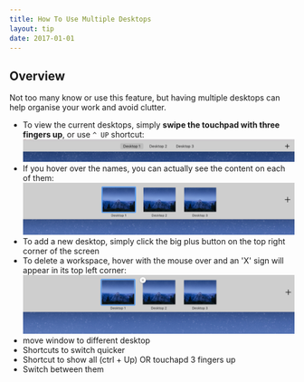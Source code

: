 ```yaml
---
title: How To Use Multiple Desktops
layout: tip
date: 2017-01-01
---
```


## Overview

Not too many know or use this feature, but having multiple desktops can help organise your work and avoid clutter.
 
* To view the current desktops, simply **swipe the touchpad with three fingers up**, or use ```^ UP``` shortcut: 
![desktops-show](/assets/images/tips/desktops-show.png)
* If you hover over the names, you can actually see the content on each of them:
![desktops-show-large](/assets/images/tips/desktops-show-large.png)
* To add a new desktop, simply click the big plus button on the top right corner of the screen
* To delete a workspace, hover with the mouse over and an 'X' sign will appear in its top left corner:
![desktops-delete](/assets/images/tips/desktops-delete.png)
* move window to different desktop
* Shortcuts to switch quicker
* Shortcut to show all (ctrl + Up) OR touchapd 3 fingers up
* Switch between them
